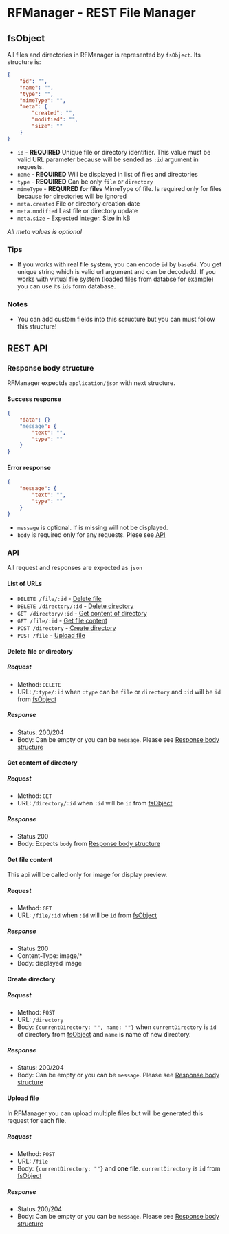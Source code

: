 # RFManager - REST File Manager

## fsObject

All files and directories in RFManager is represented by `fsObject`. Its structure is:

```json
{
    "id": "",
    "name": "",
    "type": "",
    "mimeType": "",
    "meta": {
        "created": "",
        "modified": "",
        "size": ""
    }
}
```

* `id` - **REQUIRED** Unique file or directory identifier. This value must be valid URL parameter because will be sended as `:id` argument in requests.
* `name` - **REQUIRED** Will be displayed in list of files and directories
* `type` - **REQUIRED** Can be only `file` or `directory`
* `mimeType` - **REQUIRED for files** MimeType of file. Is required only for files because for directories will be ignored
* `meta.created` File or directory creation date
* `meta.modified` Last file or directory update
* `meta.size` - Expected integer. Size in kB

*All meta values is optional*


### Tips

* If you works with real file system, you can encode `id` by `base64`. You get unique string which is valid url argument and can be decodedd. If you works with virtual file system (loaded files from databse for example) you can use its `ids` form database.

### Notes

* You can add custom fields into this scructure but you can must follow this structure!

## REST API

### Response body structure

RFManager expectds `application/json` with next structure.

#### Success response 

```json
{
    "data": {}
    "message": {
        "text": "",
        "type": ""
    }
}
```

#### Error response
```json
{
    "message": {
        "text": "",
        "type": ""
    }
}
```

* `message` is optional. If is missing will not be displayed.
* `body` is required only for any requests. Plese see [API](#api)

### API

All request and responses are expected as `json`

#### List of URLs

* `DELETE /file/:id` - [Delete file]()
* `DELETE /directory/:id` - [Delete directory]()
* `GET /directory/:id` - [Get content of directory]()
* `GET /file/:id` - [Get file content]()
* `POST /directory` - [Create directory]()
* `POST /file` - [Upload file]()

#### Delete file or directory

##### Request

* Method: `DELETE`
* URL: `/:type/:id` when `:type` can be `file` or `directory` and `:id` will be `id` from [fsObject](#fsObject)

##### Response

* Status: 200/204
* Body: Can be empty or you can be `message`. Please see [Response body structure]()

#### Get content of directory

##### Request

* Method: `GET`
* URL: `/directory/:id` when `:id` will be `id` from [fsObject](#fsObject)

##### Response

* Status 200
* Body: Expects `body` from [Response body structure]()

#### Get file content

This api will be called only for image for display preview.

##### Request

* Method: `GET`
* URL: `/file/:id` when `:id` will be `id` from [fsObject](#mardow-header-fsObject)

##### Response

* Status 200
* Content-Type: image/*
* Body: displayed image

#### Create directory

##### Request

* Method: `POST`
* URL: `/directory`
* Body: `{currentDirectory: "", name: ""}` when `currentDirectory` is `id` of directory from [fsObject](#fsObject) and `name` is name of new directory.

##### Response

* Status: 200/204
* Body: Can be empty or you can be `message`. Please see [Response body structure]()

#### Upload file

In RFManager you can upload multiple files but will be generated this request for each file. 

##### Request

* Method: `POST`
* URL: `/file`
* Body: `{currentDirectory: ""}` and **one** file. `currentDirectory` is `id` from [fsObject](#fsObject)

##### Response

* Status 200/204
* Body: Can be empty or you can be `message`. Please see [Response body structure]()

